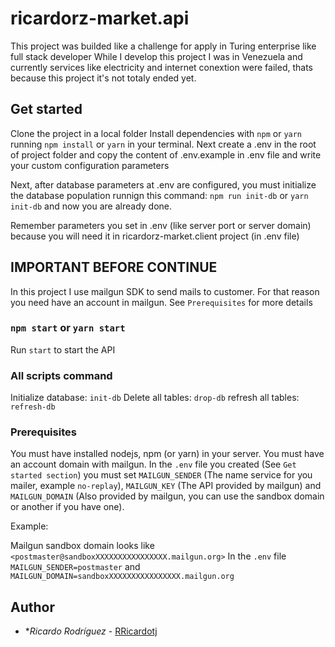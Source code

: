 # ricardorz-market.api

This project was builded like a challenge for apply in Turing enterprise like full stack developer
While I develop this project I was in Venezuela and currently services like electricity and internet conextion were failed, thats because this project it's not totaly ended yet.

## Get started
Clone the project in a local folder
Install dependencies with `npm` or `yarn` running `npm install` or `yarn` in your terminal.
Next create a .env in the root of project folder and copy the content of .env.example in .env file and write your custom configuration parameters

Next, after database parameters at .env are configured, you must initialize the database population runnign this command: `npm run init-db` or `yarn init-db` and now you are already done.

Remember parameters you set in .env (like server port or server domain) because you will need it in ricardorz-market.client project (in .env file)

## IMPORTANT BEFORE CONTINUE

In this project I use mailgun SDK to send mails to customer. For that reason you need have an account in mailgun. See `Prerequisites` for more details

### `npm start` or `yarn start`
Run `start` to start the API

### All scripts command
Initialize database: `init-db`
Delete all tables: `drop-db`
refresh all tables: `refresh-db`

### Prerequisites

You must have installed nodejs, npm (or yarn) in your server.
You must have an account domain with mailgun. In the `.env` file you created (See `Get started section`) you must set `MAILGUN_SENDER` (The name service for you mailer, example `no-replay`), `MAILGUN_KEY` (The API provided by mailgun) and `MAILGUN_DOMAIN` (Also provided by mailgun, you can use the sandbox domain or another if you have one).

Example:

Mailgun sandbox domain looks like `<postmaster@sandboxXXXXXXXXXXXXXXXX.mailgun.org>`
In the `.env` file `MAILGUN_SENDER=postmaster` and `MAILGUN_DOMAIN=sandboxXXXXXXXXXXXXXXXX.mailgun.org`

## Author

* **Ricardo Rodríguez*  - [RRicardotj](https://github.com/RRicardotj)
